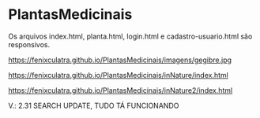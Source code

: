# PlantasMedicinais

Os arquivos index.html, planta.html, login.html e cadastro-usuario.html são responsivos.

https://fenixculatra.github.io/PlantasMedicinais/imagens/gegibre.jpg 

https://fenixculatra.github.io/PlantasMedicinais/inNature/index.html

https://fenixculatra.github.io/PlantasMedicinais/inNature2/index.html

V.: 2.31 SEARCH UPDATE, TUDO TÁ FUNCIONANDO